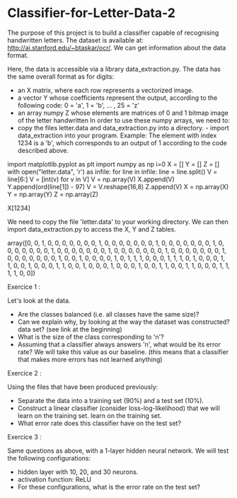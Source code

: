 # Classifier-for-Letter-Data-2
The purpose of this project is to build a classifier capable of recognising handwritten letters. 
The dataset is available at: http://ai.stanford.edu/~btaskar/ocr/.  We can get information about the data format.

Here, the data is accessible via a library data_extraction.py. The data has the same overall format as for digits:
- an X matrix, where each row represents a vectorized image.
- a vector Y whose coefficients represent the output, according to the following code: 0 = 'a', 1 = 'b',
... , 25 = 'z'
- an array numpy Z whose elements are matrices of 0 and 1 bitmap image of the letter
handwritten
In order to use these numpy arrays, we need to:
- copy the files letter.data and data_extraction.py into a directory. - import data_extraction into your program.
Example: The element with index 1234 is a 'b', which corresponds to an output of 1 according to the code described above.

 import matplotlib.pyplot as plt
import numpy as np
i=0
X = []
Y = []
Z = []
with open("letter.data", 'r') as infile:
for line in infile:
line = line.split()
V = line[6:]
V = [int(v) for v in V]
V = np.array(V) X.append(V) Y.append(ord(line[1]) - 97) V = V.reshape(16,8)
 Z.append(V)
X = np.array(X)
Y = np.array(Y)
Z = np.array(Z)

X[1234]


[3]: Y[1234]
[3]: 1
[4]: plt.imshow(Z[1234])
[4]: <matplotlib.image.AxesImage at 0x1148fa160>

We need to copy the file 'letter.data' to your working directory. We can then import data_extraction.py to access the X, Y and Z tables.

array([0, 0, 1, 0, 0, 0, 0, 0, 0, 0, 1, 0, 0, 0, 0, 0, 0, 0, 1, 0, 0, 0,
       0, 0, 0, 0, 1, 0, 0, 0, 0, 0, 0, 0, 1, 0, 0, 0, 0, 0, 0, 0, 1, 0,
       0, 0, 0, 0, 0, 0, 1, 0, 0, 0, 0, 0, 0, 0, 1, 0, 0, 0, 0, 0, 0, 0,
       1, 0, 0, 1, 0, 0, 0, 0, 1, 0, 1, 1, 1, 0, 0, 0, 1, 1, 1, 0, 1, 0,
       0, 0, 1, 1, 0, 0, 1, 0, 0, 0, 1, 1, 0, 0, 1, 0, 0, 0, 1, 0, 0, 0,
       1, 0, 0, 1, 1, 0, 0, 1, 1, 0, 0, 0, 1, 1, 1, 1, 0, 0])
       
Exercice 1 :

Let's look at the data.
- Are the classes balanced (i.e. all classes have the same size)?
- Can we explain why, by looking at the way the dataset was constructed?
data set? (see link at the beginning)
- What is the size of the class corresponding to 'n'?
- Assuming that a classifier always answers 'n', what would be its error rate?
We will take this value as our baseline. (this means that a classifier that makes more errors has not learned anything)

Exercice 2 :

Using the files that have been produced previously:
- Separate the data into a training set (90%) and a test set (10%).
- Construct a linear classifier (consider loss-log-likelihood) that we will learn on the training set.
learn on the training set.
- What error rate does this classifier have on the test set?

Exercice 3 :

Same questions as above, with a 1-layer hidden neural network. We will test the following configurations:
- hidden layer with 10, 20, and 30 neurons.
- activation function: ReLU
- For these configurations, what is the error rate on the test set?


